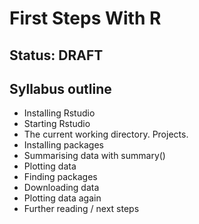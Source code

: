 # First Steps With R

## Status: DRAFT

## Syllabus outline

- Installing Rstudio
- Starting Rstudio
- The current working directory. Projects.
- Installing packages
- Summarising data with summary()
- Plotting data
- Finding packages
- Downloading data
- Plotting data again
- Further reading / next steps
